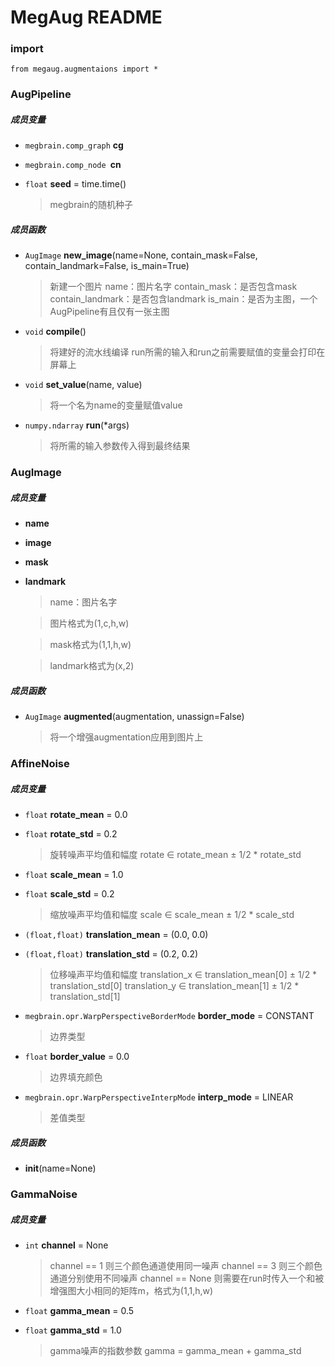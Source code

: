 # MegAug README

### import
```
from megaug.augmentaions import *
```


### AugPipeline
##### 成员变量
* `megbrain.comp_graph` **cg**

* `megbrain.comp_node `**cn**
    
* `float` **seed** = time.time()

    > megbrain的随机种子

##### 成员函数
* `AugImage` **new_image**(name=None, contain_mask=False, contain_landmark=False, is_main=True)

    > 新建一个图片
    > name：图片名字
    > contain_mask：是否包含mask
    > contain_landmark：是否包含landmark
    > is_main：是否为主图，一个AugPipeline有且仅有一张主图

* `void` **compile**()

    > 将建好的流水线编译
    > run所需的输入和run之前需要赋值的变量会打印在屏幕上

* `void` **set_value**(name, value)

    > 将一个名为name的变量赋值value

* `numpy.ndarray` **run**(*args)

    > 将所需的输入参数传入得到最终结果


### AugImage
##### 成员变量
* **name**
* **image**
* **mask**
* **landmark**

    > name：图片名字
    
    > 图片格式为(1,c,h,w)
    
    > mask格式为(1,1,h,w)
    
    > landmark格式为(x,2)

##### 成员函数
* `AugImage` **augmented**(augmentation, unassign=False)

    > 将一个增强augmentation应用到图片上


### AffineNoise
##### 成员变量
* `float` **rotate_mean** = 0.0
* `float` **rotate_std** = 0.2
    
    > 旋转噪声平均值和幅度
    > rotate ∈ rotate_mean ± 1/2 * rotate_std

* `float` **scale_mean** = 1.0
* `float` **scale_std** = 0.2

    > 缩放噪声平均值和幅度
    > scale ∈ scale_mean ± 1/2 * scale_std

* `(float,float)` **translation_mean** = (0.0, 0.0)
* `(float,float)` **translation_std** = (0.2, 0.2)

    > 位移噪声平均值和幅度
    > translation_x ∈ translation_mean[0] ± 1/2 * translation_std[0]
    > translation_y ∈ translation_mean[1] ± 1/2 * translation_std[1]

* `megbrain.opr.WarpPerspectiveBorderMode` **border_mode** = CONSTANT

    > 边界类型

* `float` **border_value** = 0.0

    > 边界填充颜色

* `megbrain.opr.WarpPerspectiveInterpMode` **interp_mode** = LINEAR

    > 差值类型

##### 成员函数
* **__init__**(name=None)


### GammaNoise
##### 成员变量
* `int` **channel** = None

    > channel == 1 则三个颜色通道使用同一噪声
    > channel == 3 则三个颜色通道分别使用不同噪声
    > channel == None 则需要在run时传入一个和被增强图大小相同的矩阵m，格式为(1,1,h,w)

* `float` **gamma_mean** = 0.5
* `float` **gamma_std** = 1.0

    > gamma噪声的指数参数
    > gamma = gamma_mean + gamma_std
